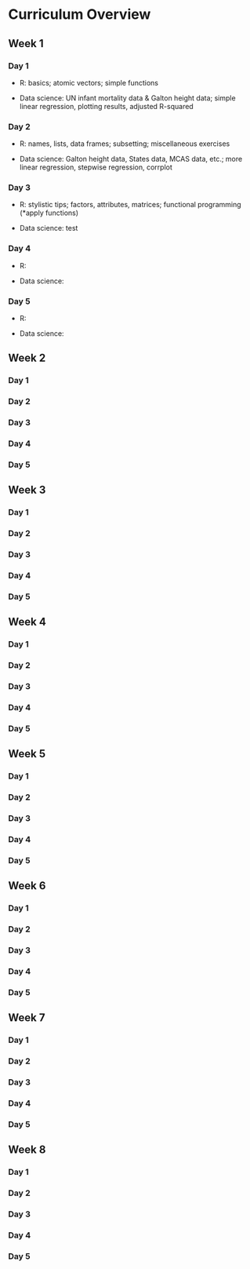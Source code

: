 Curriculum Overview
===================

Week 1
------

### Day 1 ###

* R: basics; atomic vectors; simple functions

* Data science: UN infant mortality data & Galton height data; simple linear regression, plotting results, adjusted R-squared

### Day 2 ###

* R: names, lists, data frames; subsetting; miscellaneous exercises

* Data science: Galton height data, States data, MCAS data, etc.; more linear regression, stepwise regression, corrplot

### Day 3 ###

* R: stylistic tips; factors, attributes, matrices; functional programming (*apply functions)

* Data science: test

### Day 4 ###

* R: 

* Data science: 

### Day 5 ###

* R: 

* Data science: 

Week 2
------

### Day 1 ###

### Day 2 ###

### Day 3 ###

### Day 4 ###

### Day 5 ###

Week 3
------

### Day 1 ###

### Day 2 ###

### Day 3 ###

### Day 4 ###

### Day 5 ###

Week 4
------

### Day 1 ###

### Day 2 ###

### Day 3 ###

### Day 4 ###

### Day 5 ###

Week 5
------

### Day 1 ###

### Day 2 ###

### Day 3 ###

### Day 4 ###

### Day 5 ###

Week 6
------

### Day 1 ###

### Day 2 ###

### Day 3 ###

### Day 4 ###

### Day 5 ###

Week 7
------

### Day 1 ###

### Day 2 ###

### Day 3 ###

### Day 4 ###

### Day 5 ###

Week 8
------

### Day 1 ###

### Day 2 ###

### Day 3 ###

### Day 4 ###

### Day 5 ###
